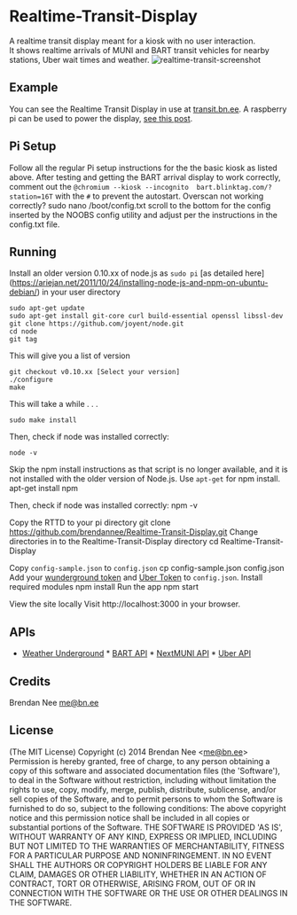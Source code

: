 # Realtime-Transit-Display
A realtime transit display meant for a kiosk with no user interaction.  
It shows realtime arrivals of MUNI and BART transit vehicles for nearby 
stations, Uber wait times and weather. 
![realtime-transit-screenshot](https://cloud.githubusercontent.com/assets/96217/4850393/82544c50-6069-11e4-8a2b-a818d29e009b.png)
## Example
You can see the Realtime Transit Display in use at 
[transit.bn.ee](http://transit.bn.ee).  A raspberry pi can be used to 
power the display, [see this 
post](http://blog.bn.ee/2013/01/11/building-a-real-time-transit-information-kiosk-with-raspberry-pi/).
## Pi Setup
Follow all the regular Pi setup instructions for the the basic kiosk as 
listed above.  After testing and getting the BART arrival display to 
work correctly, comment out the `@chromium --kiosk --incognito 
bart.blinktag.com/?station=16T` with the `#` to prevent the autostart.
Overscan not working correctly?
    sudo nano /boot/config.txt 
scroll to the bottom for the config inserted by the NOOBS config utility and adjust per the instructions in the config.txt file.
## Running
Install an older version 0.10.xx of node.js as `sudo pi` [as detailed 
here] 
(https://ariejan.net/2011/10/24/installing-node-js-and-npm-on-ubuntu-debian/) 
in your user directory

    sudo apt-get update
    sudo apt-get install git-core curl build-essential openssl libssl-dev
    git clone https://github.com/joyent/node.git
    cd node
    git tag 
This will give you a list of version

    git checkout v0.10.xx [Select your version]
    ./configure
    make
This will take a while . . . 

    sudo make install
	
Then, check if node was installed correctly:

    node -v
    
Skip the npm install instructions as that script is no longer available, 
and it is not installed with the older version of Node.js.  Use 
`apt-get` for npm install.
    apt-get install npm
	
Then, check if node was installed correctly:
    npm -v
	
Copy the RTTD to your pi directory
    git clone https://github.com/brendannee/Realtime-Transit-Display.git 
Change directories in to the Realtime-Transit-Display directory
    cd Realtime-Transit-Display
 
Copy `config-sample.json` to `config.json`
    cp config-sample.json config.json Add your [wunderground 
token](http://www.wunderground.com/weather/api/) and [Uber 
Token](https://developer.uber.com) to `config.json`. Install required 
modules
    npm install Run the app
    npm start
    
View the site locally Visit http://localhost:3000 in your browser.
## APIs
* [Weather Underground](http://api.wunderground.com) * [BART 
API](http://api.bart.gov) * [NextMUNI 
API](http://www.sfmta.com/cms/asite/nextmunidata.htm) * [Uber 
API](https://developer.uber.com)
## Credits
Brendan Nee me@bn.ee
## License
(The MIT License) Copyright (c) 2014 Brendan Nee &lt;me@bn.ee&gt; 
Permission is hereby granted, free of charge, to any person obtaining a 
copy of this software and associated documentation files (the 
'Software'), to deal in the Software without restriction, including 
without limitation the rights to use, copy, modify, merge, publish, 
distribute, sublicense, and/or sell copies of the Software, and to 
permit persons to whom the Software is furnished to do so, subject to 
the following conditions: The above copyright notice and this permission 
notice shall be included in all copies or substantial portions of the 
Software. THE SOFTWARE IS PROVIDED 'AS IS', WITHOUT WARRANTY OF ANY 
KIND, EXPRESS OR IMPLIED, INCLUDING BUT NOT LIMITED TO THE WARRANTIES OF 
MERCHANTABILITY, FITNESS FOR A PARTICULAR PURPOSE AND NONINFRINGEMENT. 
IN NO EVENT SHALL THE AUTHORS OR COPYRIGHT HOLDERS BE LIABLE FOR ANY 
CLAIM, DAMAGES OR OTHER LIABILITY, WHETHER IN AN ACTION OF CONTRACT, 
TORT OR OTHERWISE, ARISING FROM, OUT OF OR IN CONNECTION WITH THE 
SOFTWARE OR THE USE OR OTHER DEALINGS IN THE SOFTWARE.
